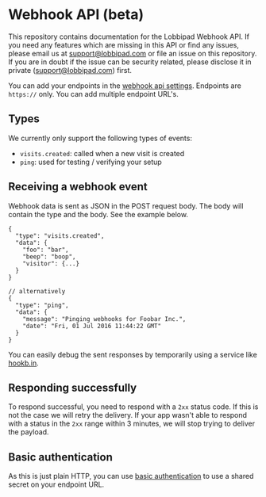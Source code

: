 # Webhook API (beta)

This repository contains documentation for the Lobbipad Webhook API. If you need any features which are missing in this API or find any issues, please email us at support@lobbipad.com or file an issue on this repository. If you are in doubt if the issue can be security related, please disclose it in private (support@lobbipad.com) first.

You can add your endpoints in the [webhook api settings](https://lobbipad.com/settings/api/webhooks). Endpoints are `https://` only. You can add multiple endpoint URL's.

## Types

We currently only support the following types of events:

- `visits.created`: called when a new visit is created
- `ping`: used for testing / verifying your setup

## Receiving a webhook event

Webhook data is sent as JSON in the POST request body. The body will contain the type and the body. See the example below.

```
{
  "type": "visits.created",
  "data": {
    "foo": "bar",
    "beep": "boop",
    "visitor": {...}
  }
}

// alternatively
{
  "type": "ping",
  "data": {
    "message": "Pinging webhooks for Foobar Inc.",
    "date": "Fri, 01 Jul 2016 11:44:22 GMT"
  }
}
```

You can easily debug the sent responses by temporarily using a service like [hookb.in](https://hookb.in).

## Responding successfully

To respond successful, you need to respond with a `2xx` status code. If this is not the case we will retry the delivery. If your app wasn't able to respond with a status in the `2xx` range within 3 minutes, we will stop trying to deliver the payload.

## Basic authentication
As this is just plain HTTP, you can use [basic authentication](https://en.wikipedia.org/wiki/Basic_access_authentication) to use a shared secret on your endpoint URL.
